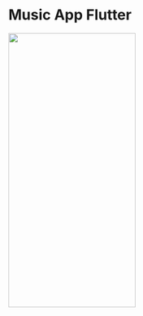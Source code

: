 # Music App Flutter

<img src="https://user-images.githubusercontent.com/56281886/148656718-1c1adae2-8663-41fc-9d58-611577b28ae1.jpg" width="250" height="540">
